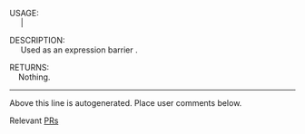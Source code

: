 USAGE:  
&nbsp;&nbsp;&nbsp;&nbsp;&nbsp;|&nbsp;&nbsp;  
  
DESCRIPTION:  
&nbsp;&nbsp;&nbsp;&nbsp;&nbsp;Used as an expression barrier&nbsp;.  
  
RETURNS:&nbsp;  
&nbsp;&nbsp;&nbsp;&nbsp;Nothing.  
  
___
Above this line is autogenerated. Place user comments below.

Relevant [PRs](https://github.com/metaeducation/ren-c/pull/462)
